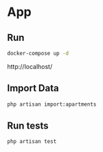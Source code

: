 # App

## Run
```bash
docker-compose up -d
```
http://localhost/

## Import Data
```bash
php artisan import:apartments
```

## Run tests
```bash
php artisan test
```
